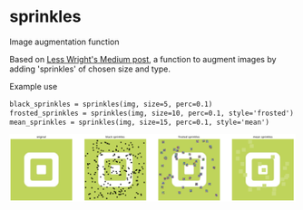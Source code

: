 # sprinkles
Image augmentation function

Based on [Less Wright's Medium post](https://medium.com/@lessw/progressive-sprinkles-a-new-data-augmentation-for-cnns-and-helps-achieve-new-98-nih-malaria-6056965f671a),
a function to augment images by adding 'sprinkles' of chosen size and type.

Example use
```
black_sprinkles = sprinkles(img, size=5, perc=0.1)
frosted_sprinkles = sprinkles(img, size=10, perc=0.1, style='frosted')
mean_sprinkles = sprinkles(img, size=15, perc=0.1, style='mean')
```
![example image](example.png)
